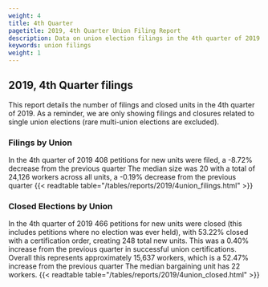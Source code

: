 ```yaml
---
weight: 4
title: 4th Quarter
pagetitle: 2019, 4th Quarter Union Filing Report
description: Data on union election filings in the 4th quarter of 2019
keywords: union filings
weight: 1
---
```


## 2019, 4th Quarter filings

This report details the number of filings and closed units in the 4th quarter of 2019. As a reminder, we are only showing filings and closures related to single union elections (rare multi-union elections are excluded).

### Filings by Union
In the 4th quarter of 2019 408 petitions for new units were filed, a -8.72% decrease from the previous quarter The median size was 20 with a total of 24,126 workers across all units, a -0.19% decrease from the previous quarter
{{< readtable table="/tables/reports/2019/4union_filings.html" >}}

### Closed Elections by Union
In the 4th quarter of 2019 466 petitions for new units were closed (this includes petitions where no election was ever held), with 53.22% closed with a certification order, creating 248 total new units. This was a 0.40% increase from the previous quarter in successful union certifications. Overall this represents approximately 15,637 workers, which is a 52.47% increase from the previous quarter The median bargaining unit has 22 workers.
{{< readtable table="/tables/reports/2019/4union_closed.html" >}}
